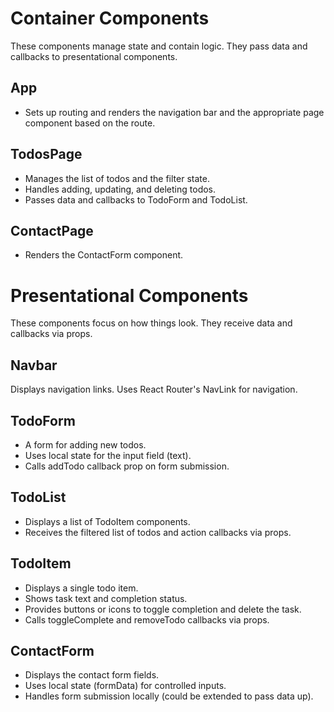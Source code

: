 # Container Components

These components manage state and contain logic. They pass data and callbacks to presentational components.

## App

- Sets up routing and renders the navigation bar and the appropriate page component based on the route.

## TodosPage

- Manages the list of todos and the filter state.
- Handles adding, updating, and deleting todos.
- Passes data and callbacks to TodoForm and TodoList.

## ContactPage

- Renders the ContactForm component.

# Presentational Components

These components focus on how things look. They receive data and callbacks via props.

## Navbar

Displays navigation links.
Uses React Router's NavLink for navigation.

## TodoForm

- A form for adding new todos.
- Uses local state for the input field (text).
- Calls addTodo callback prop on form submission.

## TodoList

- Displays a list of TodoItem components.
- Receives the filtered list of todos and action callbacks via props.

## TodoItem

- Displays a single todo item.
- Shows task text and completion status.
- Provides buttons or icons to toggle completion and delete the task.
- Calls toggleComplete and removeTodo callbacks via props.

## ContactForm

- Displays the contact form fields.
- Uses local state (formData) for controlled inputs.
- Handles form submission locally (could be extended to pass data up).

